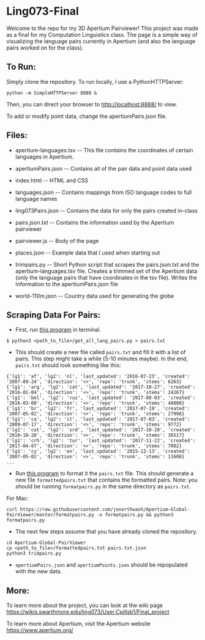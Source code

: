 # Ling073-Final

Welcome to the repo for my 3D Apertium Pairviewer! This project was made as a final for my Computation Linguistics class. The page is a simple way of visualizing the language pairs currently in Apertium (and also the language pairs worked on for the class).

## To Run:
Simply clone the repository. To run locally, I use a PythonHTTPServer:
```
python -m SimpleHTTPServer 8888 &
```
Then, you can direct your browser to <http://localhost:8888/> to view. 

To add or modify point data, change the apertiumPairs.json file.

## Files:
* apertium-languages.tsv -- This file contains the coordinates of certain languages in Apertium.

* apertiumPairs.json -- Contains all of the pair data and point data used

* index.html -- HTML and CSS

* languages.json -- Contains mappings from ISO language codes to full language names

* ling073Pairs.json -- Contains the data for only the pairs created in-class

* pairs.json.txt -- Contains the information used by the Apertium pairviewer

* pairviewer.js -- Body of the page

* places.json -- Example data that I used when starting out

* trimpairs.py -- Short Python script that scrapes the pairs.json.txt and the apertium-languages.tsv file. Creates a trimmed set of the Apertium data (only the language pairs that have coordinates in the tsv file). Writes the information to the apertiumPairs.json file

* world-110m.json -- Country data used for generating the globe

## Scraping Data For Pairs:
* First, run [this program](https://svn.code.sf.net/p/apertium/svn/trunk/apertium-tools/get_all_lang_pairs.py) in terminal.
```
$ python3 <path_to_file>/get_all_lang_pairs.py > pairs.txt
```

* This should create a new file called `pairs.txt` and fill it with a list of pairs. This step might take a while (5-10 minutes maybe). In the end, `pairs.txt` should look something like this:
```
{'lg1': 'af', 'lg2': 'nl', 'last_updated': '2016-07-23', 'created': '2007-09-24', 'direction': '<>', 'repo': 'trunk', 'stems': 6263}
{'lg1': 'arg', 'lg2': 'cat', 'last_updated': '2017-10-27', 'created': '2016-01-04', 'direction': '<>', 'repo': 'trunk', 'stems': 24267}
{'lg1': 'bel', 'lg2': 'rus', 'last_updated': '2017-08-03', 'created': '2016-03-08', 'direction': '<>', 'repo': 'trunk', 'stems': 48880}
{'lg1': 'br', 'lg2': 'fr', 'last_updated': '2017-07-19', 'created': '2007-05-02', 'direction': '<>', 'repo': 'trunk', 'stems': 27998}
{'lg1': 'ca', 'lg2': 'it', 'last_updated': '2017-07-03', 'created': '2009-07-17', 'direction': '<>', 'repo': 'trunk', 'stems': 9772}
{'lg1': 'cat', 'lg2': 'srd', 'last_updated': '2017-10-28', 'created': '2010-10-28', 'direction': '<>', 'repo': 'trunk', 'stems': 36517}
{'lg1': 'crh', 'lg2': 'tur', 'last_updated': '2017-11-22', 'created': '2017-04-07', 'direction': '<>', 'repo': 'trunk', 'stems': 7082}
{'lg1': 'cy', 'lg2': 'en', 'last_updated': '2015-12-13', 'created': '2007-05-02', 'direction': '<>', 'repo': 'trunk', 'stems': 11608}
...
```

* Run [this program](https://raw.githubusercontent.com/jonorthwash/Apertium-Global-PairViewer/master/formatpairs.py) to format it the `pairs.txt` file. This should generate a new file `formattedpairs.txt` that contains the formatted pairs. Note: you should be running `formatpairs.py` in the same directory as `pairs.txt`.

For Mac:
```
curl https://raw.githubusercontent.com/jonorthwash/Apertium-Global-PairViewer/master/formatpairs.py -o formatpairs.py && python3 formatpairs.py
```

* The next few steps assume that you have already cloned the repository.

```
cd Apertium-Global-PairViewer
cp <path_to_file>/formattedpairs.txt pairs.txt.json
python3 trimpairs.py
```

* `apertiumPairs.json` and `apertiumPoints.json` should be repopulated with the new data.

## More:
To learn more about the project, you can look at the wiki page https://wikis.swarthmore.edu/ling073/User:Cpillsb1/Final_project

To learn more about Apertium, visit the Apertium website https://www.apertium.org/
